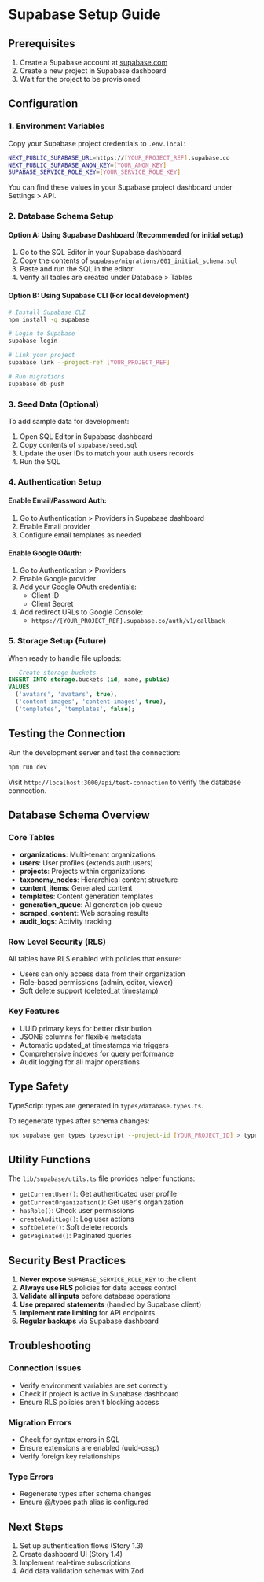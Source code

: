# Supabase Setup Guide

## Prerequisites

1. Create a Supabase account at [supabase.com](https://supabase.com)
2. Create a new project in Supabase dashboard
3. Wait for the project to be provisioned

## Configuration

### 1. Environment Variables

Copy your Supabase project credentials to `.env.local`:

```bash
NEXT_PUBLIC_SUPABASE_URL=https://[YOUR_PROJECT_REF].supabase.co
NEXT_PUBLIC_SUPABASE_ANON_KEY=[YOUR_ANON_KEY]
SUPABASE_SERVICE_ROLE_KEY=[YOUR_SERVICE_ROLE_KEY]
```

You can find these values in your Supabase project dashboard under Settings > API.

### 2. Database Schema Setup

#### Option A: Using Supabase Dashboard (Recommended for initial setup)

1. Go to the SQL Editor in your Supabase dashboard
2. Copy the contents of `supabase/migrations/001_initial_schema.sql`
3. Paste and run the SQL in the editor
4. Verify all tables are created under Database > Tables

#### Option B: Using Supabase CLI (For local development)

```bash
# Install Supabase CLI
npm install -g supabase

# Login to Supabase
supabase login

# Link your project
supabase link --project-ref [YOUR_PROJECT_REF]

# Run migrations
supabase db push
```

### 3. Seed Data (Optional)

To add sample data for development:

1. Open SQL Editor in Supabase dashboard
2. Copy contents of `supabase/seed.sql`
3. Update the user IDs to match your auth.users records
4. Run the SQL

### 4. Authentication Setup

#### Enable Email/Password Auth:

1. Go to Authentication > Providers in Supabase dashboard
2. Enable Email provider
3. Configure email templates as needed

#### Enable Google OAuth:

1. Go to Authentication > Providers
2. Enable Google provider
3. Add your Google OAuth credentials:
   - Client ID
   - Client Secret
4. Add redirect URLs to Google Console:
   - `https://[YOUR_PROJECT_REF].supabase.co/auth/v1/callback`

### 5. Storage Setup (Future)

When ready to handle file uploads:

```sql
-- Create storage buckets
INSERT INTO storage.buckets (id, name, public)
VALUES
  ('avatars', 'avatars', true),
  ('content-images', 'content-images', true),
  ('templates', 'templates', false);
```

## Testing the Connection

Run the development server and test the connection:

```bash
npm run dev
```

Visit `http://localhost:3000/api/test-connection` to verify the database connection.

## Database Schema Overview

### Core Tables

- **organizations**: Multi-tenant organizations
- **users**: User profiles (extends auth.users)
- **projects**: Projects within organizations
- **taxonomy_nodes**: Hierarchical content structure
- **content_items**: Generated content
- **templates**: Content generation templates
- **generation_queue**: AI generation job queue
- **scraped_content**: Web scraping results
- **audit_logs**: Activity tracking

### Row Level Security (RLS)

All tables have RLS enabled with policies that ensure:

- Users can only access data from their organization
- Role-based permissions (admin, editor, viewer)
- Soft delete support (deleted_at timestamp)

### Key Features

- UUID primary keys for better distribution
- JSONB columns for flexible metadata
- Automatic updated_at timestamps via triggers
- Comprehensive indexes for query performance
- Audit logging for all major operations

## Type Safety

TypeScript types are generated in `types/database.types.ts`.

To regenerate types after schema changes:

```bash
npx supabase gen types typescript --project-id [YOUR_PROJECT_ID] > types/database.types.ts
```

## Utility Functions

The `lib/supabase/utils.ts` file provides helper functions:

- `getCurrentUser()`: Get authenticated user profile
- `getCurrentOrganization()`: Get user's organization
- `hasRole()`: Check user permissions
- `createAuditLog()`: Log user actions
- `softDelete()`: Soft delete records
- `getPaginated()`: Paginated queries

## Security Best Practices

1. **Never expose** `SUPABASE_SERVICE_ROLE_KEY` to the client
2. **Always use RLS** policies for data access control
3. **Validate all inputs** before database operations
4. **Use prepared statements** (handled by Supabase client)
5. **Implement rate limiting** for API endpoints
6. **Regular backups** via Supabase dashboard

## Troubleshooting

### Connection Issues

- Verify environment variables are set correctly
- Check if project is active in Supabase dashboard
- Ensure RLS policies aren't blocking access

### Migration Errors

- Check for syntax errors in SQL
- Ensure extensions are enabled (uuid-ossp)
- Verify foreign key relationships

### Type Errors

- Regenerate types after schema changes
- Ensure @/types path alias is configured

## Next Steps

1. Set up authentication flows (Story 1.3)
2. Create dashboard UI (Story 1.4)
3. Implement real-time subscriptions
4. Add data validation schemas with Zod

